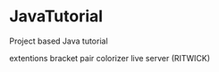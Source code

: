 # JavaTutorial
 Project based Java tutorial


extentions
bracket pair colorizer
live server (RITWICK)